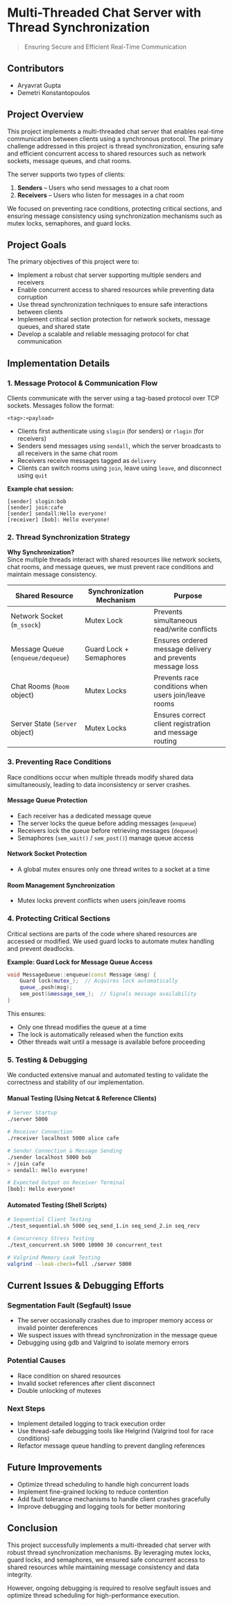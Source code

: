 # Multi-Threaded Chat Server with Thread Synchronization
> Ensuring Secure and Efficient Real-Time Communication

## Contributors
* Aryavrat Gupta
* Demetri Konstantopoulos

## Project Overview
This project implements a multi-threaded chat server that enables real-time communication between clients using a synchronous protocol. The primary challenge addressed in this project is thread synchronization, ensuring safe and efficient concurrent access to shared resources such as network sockets, message queues, and chat rooms.

The server supports two types of clients:
1. **Senders** – Users who send messages to a chat room
2. **Receivers** – Users who listen for messages in a chat room

We focused on preventing race conditions, protecting critical sections, and ensuring message consistency using synchronization mechanisms such as mutex locks, semaphores, and guard locks.

## Project Goals
The primary objectives of this project were to:
* Implement a robust chat server supporting multiple senders and receivers
* Enable concurrent access to shared resources while preventing data corruption
* Use thread synchronization techniques to ensure safe interactions between clients
* Implement critical section protection for network sockets, message queues, and shared state
* Develop a scalable and reliable messaging protocol for chat communication

## Implementation Details

### 1. Message Protocol & Communication Flow
Clients communicate with the server using a tag-based protocol over TCP sockets. Messages follow the format:

```plaintext
<tag>:<payload>
```

* Clients first authenticate using `slogin` (for senders) or `rlogin` (for receivers)
* Senders send messages using `sendall`, which the server broadcasts to all receivers in the same chat room
* Receivers receive messages tagged as `delivery`
* Clients can switch rooms using `join`, leave using `leave`, and disconnect using `quit`

**Example chat session:**
```plaintext
[sender] slogin:bob
[sender] join:cafe
[sender] sendall:Hello everyone!
[receiver] [bob]: Hello everyone!
```

### 2. Thread Synchronization Strategy

**Why Synchronization?**  
Since multiple threads interact with shared resources like network sockets, chat rooms, and message queues, we must prevent race conditions and maintain message consistency.

| Shared Resource | Synchronization Mechanism | Purpose |
|----------------|---------------------------|----------|
| Network Socket (`m_ssock`) | Mutex Lock | Prevents simultaneous read/write conflicts |
| Message Queue (`enqueue/dequeue`) | Guard Lock + Semaphores | Ensures ordered message delivery and prevents message loss |
| Chat Rooms (`Room` object) | Mutex Locks | Prevents race conditions when users join/leave rooms |
| Server State (`Server` object) | Mutex Locks | Ensures correct client registration and message routing |

### 3. Preventing Race Conditions
Race conditions occur when multiple threads modify shared data simultaneously, leading to data inconsistency or server crashes.

#### Message Queue Protection
* Each receiver has a dedicated message queue
* The server locks the queue before adding messages (`enqueue`)
* Receivers lock the queue before retrieving messages (`dequeue`)
* Semaphores (`sem_wait()` / `sem_post()`) manage queue access

#### Network Socket Protection
* A global mutex ensures only one thread writes to a socket at a time

#### Room Management Synchronization
* Mutex locks prevent conflicts when users join/leave rooms

### 4. Protecting Critical Sections

Critical sections are parts of the code where shared resources are accessed or modified. We used guard locks to automate mutex handling and prevent deadlocks.

**Example: Guard Lock for Message Queue Access**
```cpp
void MessageQueue::enqueue(const Message &msg) {
    Guard lock(mutex_);  // Acquires lock automatically
    queue_.push(msg);
    sem_post(&message_sem_);  // Signals message availability
}
```

This ensures:
* Only one thread modifies the queue at a time
* The lock is automatically released when the function exits
* Other threads wait until a message is available before proceeding

### 5. Testing & Debugging
We conducted extensive manual and automated testing to validate the correctness and stability of our implementation.

#### Manual Testing (Using Netcat & Reference Clients)
```bash
# Server Startup
./server 5000

# Receiver Connection
./receiver localhost 5000 alice cafe

# Sender Connection & Message Sending
./sender localhost 5000 bob
> /join cafe
> sendall: Hello everyone!

# Expected Output on Receiver Terminal
[bob]: Hello everyone!
```

#### Automated Testing (Shell Scripts)
```bash
# Sequential Client Testing
./test_sequential.sh 5000 seq_send_1.in seq_send_2.in seq_recv

# Concurrency Stress Testing
./test_concurrent.sh 5000 10000 30 concurrent_test

# Valgrind Memory Leak Testing
valgrind --leak-check=full ./server 5000
```

## Current Issues & Debugging Efforts

### Segmentation Fault (Segfault) Issue
* The server occasionally crashes due to improper memory access or invalid pointer dereferences
* We suspect issues with thread synchronization in the message queue
* Debugging using gdb and Valgrind to isolate memory errors

### Potential Causes
* Race condition on shared resources
* Invalid socket references after client disconnect
* Double unlocking of mutexes

### Next Steps
* Implement detailed logging to track execution order
* Use thread-safe debugging tools like Helgrind (Valgrind tool for race conditions)
* Refactor message queue handling to prevent dangling references

## Future Improvements
* Optimize thread scheduling to handle high concurrent loads
* Implement fine-grained locking to reduce contention
* Add fault tolerance mechanisms to handle client crashes gracefully
* Improve debugging and logging tools for better monitoring

## Conclusion
This project successfully implements a multi-threaded chat server with robust thread synchronization mechanisms. By leveraging mutex locks, guard locks, and semaphores, we ensured safe concurrent access to shared resources while maintaining message consistency and data integrity.

However, ongoing debugging is required to resolve segfault issues and optimize thread scheduling for high-performance execution.
